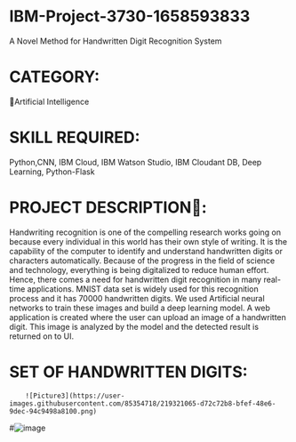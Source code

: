 # IBM-Project-3730-1658593833
A Novel Method for Handwritten Digit Recognition System
# CATEGORY:
🧠Artificial Intelligence
# SKILL REQUIRED:

Python,CNN, IBM Cloud, IBM Watson Studio, IBM Cloudant DB, Deep Learning, Python-Flask

# PROJECT DESCRIPTION📒:

Handwriting recognition is one of the compelling research works going on because every individual in this world has their own style of writing. It is the capability of the computer to identify and understand handwritten digits or characters automatically. Because of the progress in the field of science and technology, everything is being digitalized to reduce human effort. Hence, there comes a need for handwritten digit recognition in many real-time applications. MNIST data set is widely used for this recognition process and it has 70000 handwritten digits. We used Artificial neural networks to train these images and build a deep learning model. A web application is created where the user can upload an image of a handwritten digit. This image is analyzed by the model and the detected result is returned on to UI.

#  SET OF HANDWRITTEN DIGITS:

        ![Picture3](https://user-images.githubusercontent.com/85354718/219321065-d72c72b8-bfef-48e6-9dec-94c9498a8100.png)

#![image](https://user-images.githubusercontent.com/85354718/219321481-534a4251-2198-41b8-a814-8670e26edfca.png)
